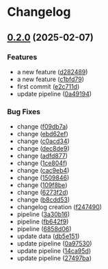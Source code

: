 # Changelog

## [0.2.0](https://github.com/luizfelipelaviola/release-please-test/compare/v0.1.0...v0.2.0) (2025-02-07)


### Features

* a new feature ([d282489](https://github.com/luizfelipelaviola/release-please-test/commit/d282489ced4150e09dbf57d5bd85fe113c382c91))
* a new feature ([c1bfd79](https://github.com/luizfelipelaviola/release-please-test/commit/c1bfd795818b651d7639767a51222fb7fd638509))
* first commit ([e2c711d](https://github.com/luizfelipelaviola/release-please-test/commit/e2c711d1e4eb4ceecab39dd2fafe5772e8feef08))
* update pipeline ([0a49194](https://github.com/luizfelipelaviola/release-please-test/commit/0a4919423b0b5c3eb8ca13e966d6b60e4a3f4d5a))


### Bug Fixes

* change ([f09db7a](https://github.com/luizfelipelaviola/release-please-test/commit/f09db7ad95eb48870f143add3a65d5081620720e))
* change ([ebd62ef](https://github.com/luizfelipelaviola/release-please-test/commit/ebd62effd6f78c1617e3c6a1a8d4e5443a359d7e))
* change ([c0acd34](https://github.com/luizfelipelaviola/release-please-test/commit/c0acd3436a1500ae0e459038042e0e9baef32f48))
* change ([dec8de9](https://github.com/luizfelipelaviola/release-please-test/commit/dec8de933fe3dd67bb32a30384a07ce7e0395b93))
* change ([adfd877](https://github.com/luizfelipelaviola/release-please-test/commit/adfd877b9e248e9d3ee33024961f121d40600ba1))
* change ([1ce804f](https://github.com/luizfelipelaviola/release-please-test/commit/1ce804fc3b299eb5dcf68ef07ffff4a6ada0badf))
* change ([cac9eb4](https://github.com/luizfelipelaviola/release-please-test/commit/cac9eb4407b5aeb95a2b9235fc2291e34c568202))
* change ([1509846](https://github.com/luizfelipelaviola/release-please-test/commit/150984663c9741baa9647c43372c5c662adecd06))
* change ([109f8be](https://github.com/luizfelipelaviola/release-please-test/commit/109f8be28798585015ef471a053ed04ab0f193d5))
* change ([6273f2d](https://github.com/luizfelipelaviola/release-please-test/commit/6273f2d310f133a5b8c6e8af0748475a47bcbe8c))
* change ([b8cdd53](https://github.com/luizfelipelaviola/release-please-test/commit/b8cdd53621ed5feff0105bd8552cbd4c95c9c5a1))
* changelog creation ([f247490](https://github.com/luizfelipelaviola/release-please-test/commit/f2474902526d57e07934e8d22b6ebb206953b0ef))
* pipeline ([3a30b16](https://github.com/luizfelipelaviola/release-please-test/commit/3a30b16a18cfa217611ec167f221f91f23497008))
* pipeline ([fb642f9](https://github.com/luizfelipelaviola/release-please-test/commit/fb642f91017c7271e2c57b6b940c3c338bb55e88))
* pipeline ([6858d06](https://github.com/luizfelipelaviola/release-please-test/commit/6858d06492d4bf0c16b724a9179315f23f4fbaa7))
* update data ([db5e151](https://github.com/luizfelipelaviola/release-please-test/commit/db5e151c050abff2ba7d15b6379bf0b103bb85c5))
* update pipeline ([0a97530](https://github.com/luizfelipelaviola/release-please-test/commit/0a9753037318ecaf653a896617994a81338dfdde))
* update pipeline ([14ca95d](https://github.com/luizfelipelaviola/release-please-test/commit/14ca95dd2089c9cc42afb2d92237f95f9d0e3c05))
* update pipeline ([27497ba](https://github.com/luizfelipelaviola/release-please-test/commit/27497bae4dc171e6788c83610e975ae2af809b43))
